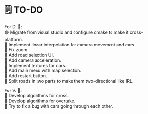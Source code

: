 
# 🗒️ TO-DO
  For D. 👤:\
🟢 Migrate from visual studio and configure cmake to make it cross-platform.\
🔴 Implement linear interpolation for camera movement and cars.\
🔴 Fix zoom.\
🔴 Add road selection UI.\
🔴 Add camera acceleration.\
🔴 Implement textures for cars.\
🔴 Add main menu with map selection.\
🔴 Add restart button.\
🔴 Split roads in two parts to make them two-directional like IRL.

  For V. 👤:\
🔴 Develop algorithms for cross.\
🔴 Develop algorithms for overtake.\
🔴 Try to fix a bug with cars going through each other.

